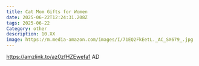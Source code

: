 ```yaml
---
title: Cat Mom Gifts for Women
date: 2025-06-22T12:24:31.208Z
tags: 2025-06-22
Category: other
description: 10.XX
image: https://m.media-amazon.com/images/I/71EQ2FkEetL._AC_SX679_.jpg
---
```

https://amzlink.to/az0zfHZEwefa1      AD